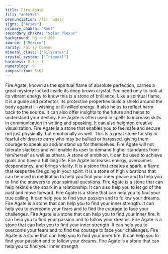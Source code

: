 ```yaml
---
title: Fire Agate
fill: "#e5e5e5"
pronunciation: /fīr ˈaɡət/
signs: ["Aries"]
primary_chakra: "Root"
secondary_chakra: "Solar Plexus"
background: bg-red-300
source: ["Mexico"]
rarity: Fairly Common
mineral_class: ["Silicates"]
crystal_system: ["Trigonal"]
hardness: 6.5 - 7
numerology: 9
composition: SiO2
---
```


Fire Agate, known as the spiritual flame of absolute perfection, carries a great mystery locked inside its deep brown crystal. You need only to look at its vibrant energy to know this is a stone of brilliance. Like a spiritual flame, it is a guide and protector. Its protective properties build a shield around the body against ill-wishing or ill-willed energy. It also helps to reflect harm back to the source. It can also offer insights to the future and helps to understand your destiny. Fire Agate is often used in spells to increase skills in communication in writing and speaking. It can also heighten creative visualization. Fire Agate is a stone that enables you to feel safe and secure not just physically, but emotionally as well. This is a great stone for shy or fearful children to carry who may be bullied or harassed, giving them courage to speak up and/or stand up for themselves. Fire Agate will not tolerate slackers and will enable its user to demand higher standards from him/herself as well as others. A stone of ambition, it can be used to achieve goals and have a fulfilling life. Fire Agate increases energy, overcomes despondency, and brings vitality. It is a stone that creates a spark, a flame that keeps the fire going in your spirit. It is a stone of high vibrations that can be used in meditation to help you find your inner peace and to help you to find the answers to your spiritual questions. Fire Agate is a stone that can help rekindle the spark in a relationship. It can also help you to let go of the past and move forward. Fire Agate is a stone that can help you to find your true calling. It can help you to find your passion and to follow your dreams. Fire Agate is a stone that can help you to find your inner strength. It can help you to overcome your fears and to find the courage to face your challenges. Fire Agate is a stone that can help you to find your inner fire. It can help you to find your passion and to follow your dreams. Fire Agate is a stone that can help you to find your inner strength. It can help you to overcome your fears and to find the courage to face your challenges. Fire Agate is a stone that can help you to find your inner fire. It can help you to find your passion and to follow your dreams. Fire Agate is a stone that can help you to find your inner strength
